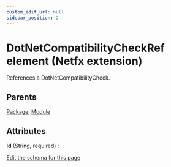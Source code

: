 ```yaml
---
custom_edit_url: null
sidebar_position: 2
---
```

# DotNetCompatibilityCheckRef element (Netfx extension)
References a DotNetCompatibilityCheck.

## Parents
[Package](../wxs/package.md), [Module](../wxs/module.md)

## Attributes
**Id** (String, required)
  : 


[Edit the schema for this page](https://github.com/wixtoolset/web/blob/master/src/xsd4/netfx.xsd)